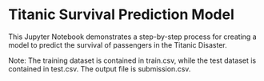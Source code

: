 
<!DOCTYPE html>
<html>
  <head>
    <title>Titanic Survival Prediction</title>
  </head>
  <body>
    <h1>Titanic Survival Prediction Model</h1>
    <p>This Jupyter Notebook demonstrates a step-by-step process for creating a model to predict the survival of passengers in the Titanic Disaster.</p>
    <p>Note: The training dataset is contained in train.csv, while the test dataset is contained in test.csv. The output file is submission.csv.</p>
  </body>
</html>
